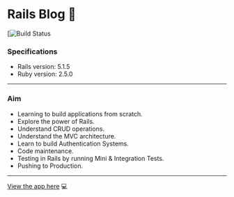 # Rails Blog :newspaper:
[![Build Status]()
### Specifications
* Rails version: 5.1.5
* Ruby version: 2.5.0
___

### Aim
* Learning to build applications from scratch.
* Explore the power of Rails.
* Understand CRUD operations.
* Understand the MVC architecture.
* Learn to build Authentication Systems.
* Code maintenance.
* Testing in Rails by running Mini & Integration Tests.
* Pushing to Production.
___

[View the app here](http://article-do.herokuapp.com) :computer:



